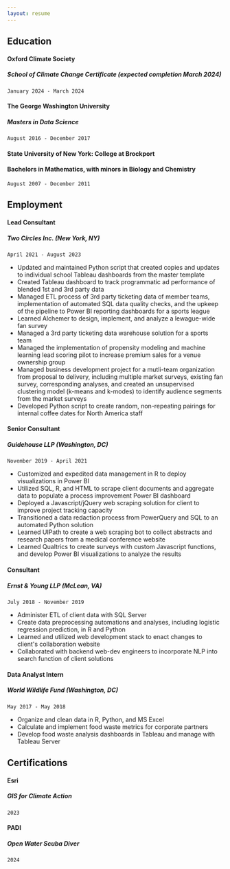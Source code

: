 ```yaml
---
layout: resume
---
```

<!-- ## Currently -->


## Education

#### __Oxford Climate Society__
##### School of Climate Change Certificate (expected completion March 2024)
`January 2024 - March 2024`

#### __The George Washington University__  
##### Masters in Data Science
`August 2016 - December 2017`

#### __State University of New York: College at Brockport__  
#### Bachelors in Mathematics, with minors in Biology and Chemistry
`August 2007 - December 2011`

## Employment

#### __Lead Consultant__
##### Two Circles Inc. (New York, NY)
`April 2021 - August 2023`

- Updated and maintained Python script that created copies and updates to individual school Tableau dashboards from the master template
- Created Tableau dashboard to track programmatic ad performance of blended 1st and 3rd party data
- Managed ETL process of 3rd party ticketing data of member teams, implementation of automated SQL data quality checks, and the upkeep of the pipeline to Power BI reporting dashboards for a sports league
- Learned Alchemer to design, implement, and analyze a lewague-wide fan survey
- Managed a 3rd party ticketing data warehouse solution for a sports team
- Managed the implementation of propensity modeling and machine learning lead scoring pilot to increase premium sales for a venue ownership group
- Managed business development project for a mutli-team organization from proposal to delivery, including multiple market surveys, existing fan survey, corresponding analyses, and created an unsupervised clustering model (k-means and k-modes) to identify audience segments from the market surveys
- Developed Python script to create random, non-repeating pairings for internal coffee dates for North America staff

#### __Senior Consultant__
##### Guidehouse LLP (Washington, DC)
`November 2019 - April 2021`

- Customized and expedited data management in R to deploy visualizations in Power BI
- Utilized SQL, R, and HTML to scrape client documents and aggregate data to populate a process improvement Power BI dashboard
- Deployed a Javascript/jQuery web scraping solution for client to improve project tracking capacity
- Transitioned a data redaction process from PowerQuery and SQL to an automated Python solution
- Learned UIPath to create a web scraping bot to collect abstracts and research papers from a medical conference website
- Learned Qualtrics to create surveys with custom Javascript functions, and develop Power BI visualizations to analyze the results

#### __Consultant__
##### Ernst & Young LLP (McLean, VA)
`July 2018 - November 2019`

- Administer ETL of client data with SQL Server
- Create data preprocessing automations and analyses, including logistic regression prediction, in R and Python
- Learned and utilized web development stack to enact changes to client's collaboration website
- Collaborated with backend web-dev engineers to incorporate NLP into search function of client solutions


#### __Data Analyst Intern__
##### World Wildlife Fund (Washington, DC)
`May 2017 - May 2018`

- Organize and clean data in R, Python, and MS Excel
- Calculate and implement food waste metrics for corporate partners
- Develop food waste analysis dashboards in Tableau and manage with Tableau Server

<!-- `2016-Present`
__Office Assistant__  
Data Science Program at The George Washington University 

- Assist program directors with office organization
- Formulate department initiative documentation
- Manage current student data
- Field inquiries about the data science program

`2013-2016`
__Patient Care Technician__  
Rochester General Hospital Adult and Pediatric Emergency Departments 

- Assist MDs, midlevels, and RNs with patient interventions and trauma cases
- Perform EKGs
- Draw blood for lab testing
- Transport patients
- Record vital signs
- Stock medical supplies
- Interpret for Spanish speaking patients

`2012-2013`
__Volunteer__  
Fundación Niño y Cáncer/Calvo Mackenna Hospital (Santiago, Chile)

- Record patient vital signs
- Find and deliver patient charts and lab results
- Schedule patient appointments
- Translate documents to English
- Provide English lessons for doctors and nurses

`2010-2013`
__Technician__  
F.F. Thompson Hospital Emergency Department

- Assist MDs, midlevels, and RNs with patient interventions
- Perform EKGs
- Draw blood for lab testing
- Transport patients
- Record vital signs
- Stock medical supplies
- Operate the triage desk -->

## Certifications

#### __Esri__
##### GIS for Climate Action
`2023`

#### __PADI__
##### Open Water Scuba Diver
`2024`

<!-- ## Awards

`Year`
Name of Award, Organization

## Publications

A list is also available [online](http://scholar.google.co.uk/citations?user=LTOTl0YAAAAJ)

### Journals

`Year`
Article Title, Journal Title 

### Books

`Year`
Book Title, Journal Title

## Presentations

`Year`
Presentation Title, Conference, <a href="http://MyWebsite.tld/presentation1">Link to Presentation</a>  -->


<!-- ### Footer

Last updated: Jan 17th, 2024 -->


